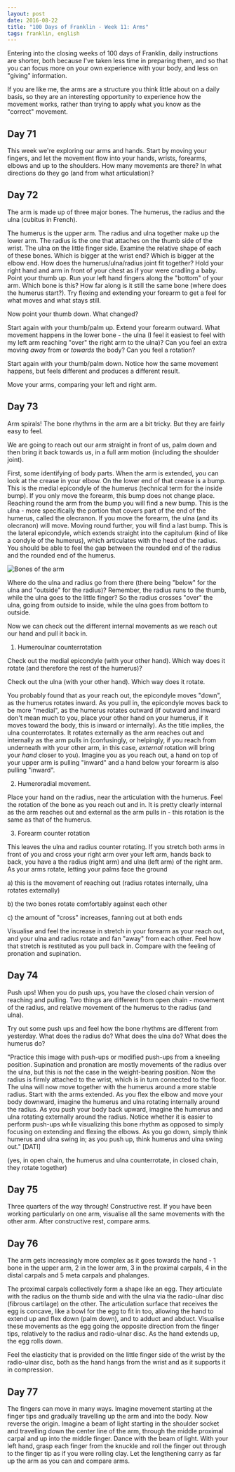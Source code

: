 ```yaml
---
layout: post
date: 2016-08-22
title: "100 Days of Franklin - Week 11: Arms"
tags: franklin, english
---
```


Entering into the closing weeks of 100 days of Franklin, daily instructions are shorter, both because I've taken less time in preparing them, and so that you can focus more on your own experience with your body, and less on "giving" information.

If you are like me, the arms are a structure you think little about on a daily basis, so they are an interesting opportunity to experience how the movement works, rather than trying to apply what you know as the "correct" movement.

## Day 71  

This week we're exploring our arms and hands. Start by moving your fingers, and let the movement flow into your hands, wrists, forearms, elbows and up to the shoulders. How many movements are there? In what directions do they go (and from what articulation)?

## Day 72

The arm is made up of three major bones. The humerus, the radius and the ulna (cubitus in French).

The humerus is the upper arm. The radius and ulna together make up the lower arm. The radius is the one that attaches on the thumb side of the wrist. The ulna on the little finger side.
Examine the relative shape of each of these bones. Which is bigger at the wrist end? Which is bigger at the elbow end. How does the humerus/ulna/radius joint fit together?
Hold your right hand and arm in front of your chest as if your were cradling a baby. Point your thumb up. Run your left hand fingers along the "bottom" of your arm. Which bone is this? How far along is it still the same bone (where does the humerus start?). Try flexing and extending your forearm to get a feel for what moves and what stays still.

Now point your thumb down. What changed?

Start again with your thumb/palm up. Extend your forearm outward. What movement happens in the lower bone - the ulna (I feel it easiest to feel with my left arm reaching "over" the right arm to the ulna)? Can you feel an extra moving *away* from or *towards* the body? Can you feel a rotation?

Start again with your thumb/palm down. Notice how the same movement happens, but feels different and produces a different result.

Move your arms, comparing your left and right arm.

## Day 73

Arm spirals! The bone rhythms in the arm are a bit tricky. But they are fairly easy to feel.

We are going to reach out our arm straight in front of us, palm down and then bring it back towards us, in a full arm motion (including the shoulder joint).

First, some identifying of body parts. When the arm is extended, you can look at the crease in your elbow. On the lower end of that crease is a bump. This is the medial epicondyle of the humerus (technical term for the inside bump). If you only move the forearm, this bump does not change place. Reaching round the arm from the bump you will find a new bump. This is the ulna - more specifically the portion that covers part of the end of the humerus, called the olecranon. If you move the forearm, the ulna (and its olecranon) will move. Moving round further, you will find a last bump. This is the lateral epicondyle, which extends straight into the capitulum (kind of like a condyle of the humerus), which articulates with the head of the radius. You should be able to feel the gap between the rounded end of the radius and the rounded end of the humerus.

![Bones of the arm](/images/arm.jpg)

Where do the ulna and radius go from there (there being "below" for the ulna and "outside" for the radius)? Remember, the radius runs to the thumb, while the ulna goes to the little finger? So the radius crosses "over" the ulna, going from outside to inside, while the ulna goes from bottom to outside.

Now we can check out the different internal movements as we reach out our hand and pull it back in.

1) Humeroulnar counterrotation

Check out the medial epicondyle (with your other hand). Which way does it rotate (and therefore the rest of the humerus)?

Check out the ulna (with your other hand). Which way does it rotate.

You probably found that as your reach out, the epicondyle moves "down", as the humerus rotates inward. As you pull in, the epicondyle moves back to be more "medial", as the humerus rotates outward (if outward and inward don't mean much to you, place your other hand on your humerus, if it moves toward the body, this is inward or internally).
As the title implies, the ulna counterrotates. It rotates externally as the arm reaches out and internally as the arm pulls in (confusingly, or helpingly, if you reach from underneath with your other arm, in this case, *external* rotation will bring your *hand* closer to you). Imagine you as you reach out, a hand on top of your upper arm is pulling "inward" and a hand below your forearm is also pulling "inward".

2) Humeroradial movement.

Place your hand on the radius, near the articulation with the humerus. Feel the rotation of the bone as you reach out and in. It is pretty clearly internal as the arm reaches out and external as the arm pulls in - this rotation is the same as that of the humerus.

3) Forearm counter rotation

This leaves the ulna and radius counter rotating. If you stretch both arms in front of you and cross your right arm over your left arm, hands back to back, you have a the radius (right arm) and ulna (left arm) of the right arm. As your arms rotate, letting your palms face the ground

a) this is the movement of reaching out (radius rotates internally, ulna rotates externally)

b) the two bones rotate comfortably against each other

c) the amount of "cross" increases, fanning out at both ends

Visualise and feel the increase in stretch in your forearm as your reach out, and your ulna and radius rotate and fan "away" from each other. Feel how that stretch is restituted as you pull back in.
Compare with the feeling of pronation and supination.

## Day 74 

Push ups! When you do push ups, you have the closed chain version of reaching and pulling. Two things are different from open chain - movement of the radius, and relative movement of the humerus to the radius (and ulna).

Try out some push ups and feel how the bone rhythms are different from yesterday. What does the radius do? What does the ulna do? What does the humerus do?

"Practice this image with push-ups or modified push-ups from a kneeling position. Supination and pronation are mostly movements of the radius over the ulna, but this is not the case in the weight-bearing position. Now the radius is firmly attached to the wrist, which is in turn connected to the floor. The ulna will now move together with the humerus around a more stable radius. Start with the arms extended. As you flex the elbow and move your body downward, imagine the humerus and ulna rotating internally around the radius. As you push your body back upward, imagine the humerus and ulna rotating externally around the radius. Notice whether it is easier to perform push-ups while visualizing this bone rhythm as opposed to simply focusing on extending and flexing the elbows. As you go down, simply think humerus and ulna swing in; as you push up, think humerus and ulna swing out." [DATI]

(yes, in open chain, the humerus and ulna counterrotate, in closed chain, they rotate together)

## Day 75

Three quarters of the way through! Constructive rest. If you have been working particularly on one arm, visualise all the same movements with the other arm. After constructive rest, compare arms.

## Day 76

The arm gets increasingly more complex as it goes towards the hand - 1 bone in the upper arm, 2 in the lower arm, 3 in the proximal carpals, 4 in the distal carpals and 5 meta carpals and phalanges.

The proximal carpals collectively form a shape like an egg. They articulate with the radius on the thumb side and with the ulna via the radio-ulnar disc (fibrous cartilage) on the other. The articulation surface that receives the egg is concave, like a bowl for the egg to fit in too, allowing the hand to extend up and flex down (palm down), and to adduct and abduct. Visualise these movements as the egg going the opposite direction from the finger tips, relatively to the radius and radio-ulnar disc. As the hand extends up, the egg rolls down.

Feel the elasticity that is provided on the little finger side of the wrist by the radio-ulnar disc, both as the hand hangs from the wrist and as it supports it in compression.

## Day 77

The fingers can move in many ways. Imagine movement starting at the finger tips and gradually travelling up the arm and into the body. Now reverse the origin. Imagine a beam of light starting in the shoulder socket and travelling down the center line of the arm, through the middle proximal carpal and up into the middle finger. Dance with the beam of light.
With your left hand, grasp each finger from the knuckle and roll the finger out through to the finger tip as if you were rolling clay. Let the lengthening carry as far up the arm as you can and compare arms.